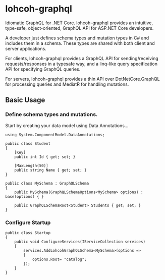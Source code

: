 # lohcoh-graphql

Idiomatic GraphQL for .NET Core.
lohcoh-graphql provides an intuitive, type-safe, object-oriented, GraphQL API for ASP.NET Core developers.

A developer just defines schema types and mutation types in C# and includes them in a schema.
These types are shared with both client and server applications.  

For clients, lohcoh-graphql provides a GraphQL API for sending/receiving requests/responses in a typesafe way, 
and a linq-like query specification API for specifying GraphQL queries.  

For servers, lohcoh-graphql provides a thin API over DotNetCore.GraphQL for processing queries 
and MediatR for handling mutations.

## Basic Usage

### Define schema types and mutations.

Start by creating your data model using Data Annotations...

	using System.ComponentModel.DataAnnotations;

	public class Student
	{
		[Key]
		public int Id { get; set; }

		[MaxLength(50)]
		public string Name { get; set; }        
	}

    public class MySchema : GraphQLSchema
    {
        public MySchema(GraphQLSchemaOptions<MySchema> options) : base(options) { }

        public GraphQLSchemaRoot<Student> Students { get; set; }
	}

### Configure Startup

	public class Startup
    {
        public void ConfigureServices(IServiceCollection services)
        {
            services.AddLohcohGraphQLSchema<MySchema>(options =>
            {
                options.Root= "catalog";
            });
        }
    }

